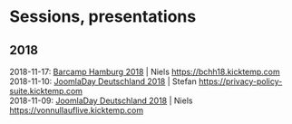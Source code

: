 # Sessions, presentations
## 2018
2018-11-17: [Barcamp Hamburg 2018](https://www.barcamphamburg.com) | Niels https://bchh18.kicktemp.com  
2018-11-10: [JoomlaDay Deutschland 2018](https://www.joomladay.de) | Stefan https://privacy-policy-suite.kicktemp.com  
2018-11-09: [JoomlaDay Deutschland 2018](https://www.joomladay.de) | Niels https://vonnullauflive.kicktemp.com  
